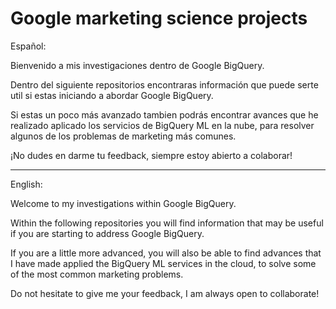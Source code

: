 # Google marketing science projects

Español:

Bienvenido a mis investigaciones dentro de Google BigQuery.

Dentro del siguiente repositorios encontraras información que puede serte util si estas iniciando a abordar Google BigQuery.

Si estas un poco más avanzado tambien podrás encontrar avances que he realizado aplicado los servicios de BigQuery ML en la nube, para resolver algunos
de los problemas de marketing más comunes.

¡No dudes en darme tu feedback, siempre estoy abierto a colaborar!

-----

English:

Welcome to my investigations within Google BigQuery.

Within the following repositories you will find information that may be useful if you are starting to address Google BigQuery.

If you are a little more advanced, you will also be able to find advances that I have made applied the BigQuery ML services in the cloud, to solve some
of the most common marketing problems.

Do not hesitate to give me your feedback, I am always open to collaborate!